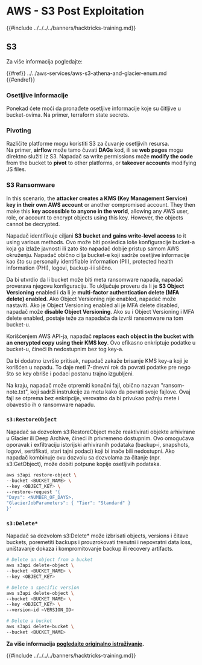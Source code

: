 # AWS - S3 Post Exploitation

{{#include ../../../../banners/hacktricks-training.md}}

## S3

Za više informacija pogledajte:

{{#ref}}
../../aws-services/aws-s3-athena-and-glacier-enum.md
{{#endref}}

### Osetljive informacije

Ponekad ćete moći da pronađete osetljive informacije koje su čitljive u bucket-ovima. Na primer, terraform state secrets.

### Pivoting

Različite platforme mogu koristiti S3 za čuvanje osetljivih resursa.\
Na primer, **airflow** može tamo čuvati **DAGs** kod, ili se **web pages** mogu direktno služiti iz S3. Napadač sa write permissions može **modify the code** from the bucket to **pivot** to other platforms, or **takeover accounts** modifying JS files.

### S3 Ransomware

In this scenario, the **attacker creates a KMS (Key Management Service) key in their own AWS account** or another compromised account. They then make this **key accessible to anyone in the world**, allowing any AWS user, role, or account to encrypt objects using this key. However, the objects cannot be decrypted.

Napadač identifikuje ciljani **S3 bucket and gains write-level access** to it using various methods. Ovo može biti posledica loše konfiguracije bucket-a koja ga izlaže javnosti ili zato što napadač dobije pristup samom AWS okruženju. Napadač obično cilja bucket-e koji sadrže osetljive informacije kao što su personally identifiable information (PII), protected health information (PHI), logovi, backup-i i slično.

Da bi utvrdio da li bucket može biti meta ransomware napada, napadač proverava njegovu konfiguraciju. To uključuje proveru da li je **S3 Object Versioning** enabled i da li je **multi-factor authentication delete (MFA delete) enabled**. Ako Object Versioning nije enabled, napadač može nastaviti. Ako je Object Versioning enabled ali je MFA delete disabled, napadač može **disable Object Versioning**. Ako su i Object Versioning i MFA delete enabled, postaje teže za napadača da izvrši ransomware na tom bucket-u.

Korišćenjem AWS API-ja, napadač **replaces each object in the bucket with an encrypted copy using their KMS key**. Ovo efikasno enkriptuje podatke u bucket-u, čineći ih nedostupnim bez tog key-a.

Da bi dodatno izvršio pritisak, napadač zakaže brisanje KMS key-a koji je korišćen u napadu. To daje meti 7-dnevni rok da povrati podatke pre nego što se key obriše i podaci postanu trajno izgubljeni.

Na kraju, napadač može otpremiti konačni fajl, obično nazvan "ransom-note.txt", koji sadrži instrukcije za metu kako da povrati svoje fajlove. Ovaj fajl se otprema bez enkripcije, verovatno da bi privukao pažnju mete i obavestio ih o ransomware napadu.

### `s3:RestoreObject`

Napadač sa dozvolom s3:RestoreObject može reaktivirati objekte arhivirane u Glacier ili Deep Archive, čineći ih privremeno dostupnim. Ovo omogućava oporavak i exfiltraciju istorijski arhiviranih podataka (backup-i, snapshots, logovi, sertifikati, stari tajni podaci) koji bi inače bili nedostupni. Ako napadač kombinuje ovu dozvolu sa dozvolama za čitanje (npr. s3:GetObject), može dobiti potpune kopije osetljivih podataka.
```bash
aws s3api restore-object \
--bucket <BUCKET_NAME> \
--key <OBJECT_KEY> \
--restore-request '{
"Days": <NUMBER_OF_DAYS>,
"GlacierJobParameters": { "Tier": "Standard" }
}'
```
### `s3:Delete*`

Napadač sa dozvolom s3:Delete* može izbrisati objects, versions i čitave buckets, poremetiti backups i prouzrokovati trenutni i nepovratni data loss, uništavanje dokaza i kompromitovanje backup ili recovery artifacts.
```bash
# Delete an object from a bucket
aws s3api delete-object \
--bucket <BUCKET_NAME> \
--key <OBJECT_KEY>

# Delete a specific version
aws s3api delete-object \
--bucket <BUCKET_NAME> \
--key <OBJECT_KEY> \
--version-id <VERSION_ID>

# Delete a bucket
aws s3api delete-bucket \
--bucket <BUCKET_NAME>
```
**Za više informacija** [**pogledajte originalno istraživanje**](https://rhinosecuritylabs.com/aws/s3-ransomware-part-1-attack-vector/)**.**

{{#include ../../../../banners/hacktricks-training.md}}
